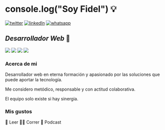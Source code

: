 # console.log("Soy Fidel") :bulb:
<span> <a href="https://twitter.com/fidelp27?ref_src=twsrc%5Etfw"  target="_blank"><img src="https://i.imgur.com/tTLQmvc.png" alt="twitter"></a></span> <a href="www.linkedin.com/in/fidelp27"  target="_blank"><img src="https://i.imgur.com/HCLolaE.png" alt="linkedIn"></a></span> <a href="https://api.whatsapp.com/send?phone=+5491163083418"  target="_blank"><img src="https://i.imgur.com/DAG1XSZ.png" alt="whatsapp"></a></span> 

## _Desarrollador Web_ :construction_worker:
<span><img src="https://i.imgur.com/Rycl3Di.png"></img><span> <span><img src="https://i.imgur.com/fOyclQ7.png"></img><span> <span><img src="https://i.imgur.com/Tju6mD3.png"></img><span> <span><img src="https://i.imgur.com/pQhUrrl.png"></img><span>  
  
  
### Acerca de mi 
  
  Desarrollador web en eterna formación y apasionado por las soluciones que puede aportar la tecnología. 
  
  Me considero metódico, responsable y con actitud colaborativa. 
  
  El equipo solo existe si hay sinergia.
  
  
### Mis gustos
  :open_book: Leer
  	:running_man: Correr
  :lotus_position: Podcast 
  
  
  
  # 
  






